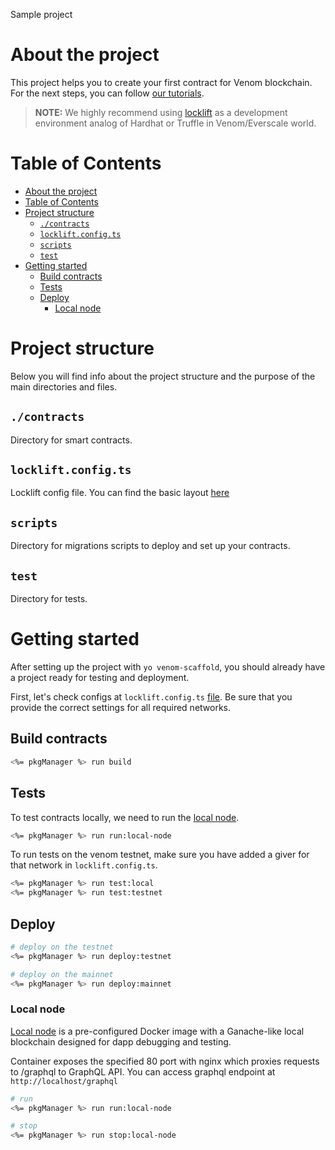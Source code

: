 Sample project

# About the project

This project helps you to create your first contract for Venom blockchain.
For the next steps, you can follow [our tutorials](https://docs.venom.foundation/build/development-guides/).

> **NOTE:** We highly recommend using [locklift](https://github.com/broxus/locklift/) as a development environment analog of Hardhat or Truffle in Venom/Everscale world.

# Table of Contents

- [About the project](#about-the-project)
- [Table of Contents](#table-of-contents)
- [Project structure](#project-structure)
  - [`./contracts`](#contracts)
  - [`locklift.config.ts`](#lockliftconfigts)
  - [`scripts`](#scripts)
  - [`test`](#test)
- [Getting started](#getting-started)
  - [Build contracts](#build-contracts)
  - [Tests](#tests)
  - [Deploy](#deploy)
    - [Local node](#local-node)

# Project structure

Below you will find info about the project structure and the purpose of the main directories and files.

## `./contracts`

Directory for smart contracts.

## `locklift.config.ts`

Locklift config file. You can find the basic layout [here](https://docs.venom.foundation/build/development-guides/setting-up-the-venom-smart-contract-development-environment/#configuration)

## `scripts`

Directory for migrations scripts to deploy and set up your contracts.

## `test`

Directory for tests.

# Getting started

After setting up the project with `yo venom-scaffold`, you should already have a project ready for testing and deployment.

First, let's check configs at `locklift.config.ts` [file](#lockliftconfigts). Be sure that you provide the correct settings for all required networks.

## Build contracts

```bash
<%= pkgManager %> run build
```

## Tests

To test contracts locally, we need to run the [local node](#local-node).

```bash
<%= pkgManager %> run run:local-node
```

To run tests on the venom testnet, make sure you have added a giver for that network in `locklift.config.ts`.

```bash
<%= pkgManager %> run test:local
<%= pkgManager %> run test:testnet
```

## Deploy

```bash
# deploy on the testnet
<%= pkgManager %> run deploy:testnet

# deploy on the mainnet
<%= pkgManager %> run deploy:mainnet
```

### Local node

[Local node](https://hub.docker.com/r/tonlabs/local-node) is a pre-configured Docker image with a Ganache-like local blockchain designed for dapp debugging and testing.

Container exposes the specified 80 port with nginx which proxies requests to /graphql to GraphQL API. You can access graphql endpoint at `http://localhost/graphql`

```bash
# run
<%= pkgManager %> run run:local-node

# stop
<%= pkgManager %> run stop:local-node
```
